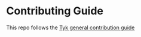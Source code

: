 # Contributing Guide

This repo follows the [Tyk general contribution guide](https://github.com/TykTechnologies/tyk-templates/blob/main/.github/workflows/CONTRIBUTING.md)

<!-- Add content specific to your repo:

### Our SLA for issues and bugs
We do value the time each contributor spends contributing to this repo, and we work hard to make sure we respond to your issues and pull requests as soon as we can.
*Detail your SLA*

Below we have outlined. 

### Building and Running test
*Explain to the contributor how they can build and run test cases for this project*

### Coding Conventions
*If your team has any coding conventions write them here*

-->
